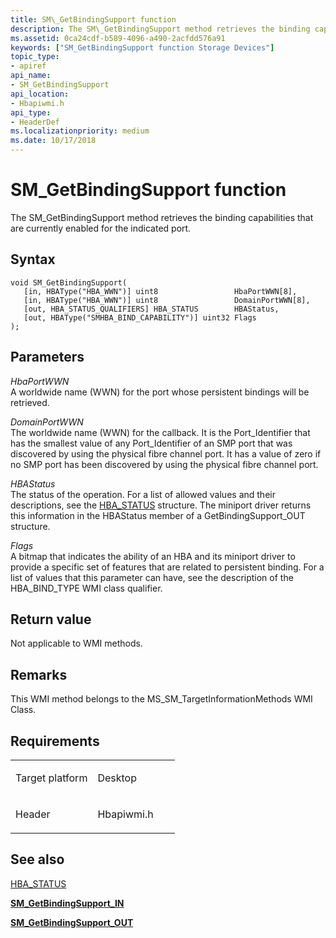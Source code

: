 ```yaml
---
title: SM\_GetBindingSupport function
description: The SM\_GetBindingSupport method retrieves the binding capabilities that are currently enabled for the indicated port.
ms.assetid: 0ca24cdf-b589-4096-a490-2acfdd576a91
keywords: ["SM_GetBindingSupport function Storage Devices"]
topic_type:
- apiref
api_name:
- SM_GetBindingSupport
api_location:
- Hbapiwmi.h
api_type:
- HeaderDef
ms.localizationpriority: medium
ms.date: 10/17/2018
---
```


# SM\_GetBindingSupport function


The SM\_GetBindingSupport method retrieves the binding capabilities that are currently enabled for the indicated port.

Syntax
------

```ManagedCPlusPlus
void SM_GetBindingSupport(
   [in, HBAType("HBA_WWN")] uint8                 HbaPortWWN[8],
   [in, HBAType("HBA_WWN")] uint8                 DomainPortWWN[8],
   [out, HBA_STATUS_QUALIFIERS] HBA_STATUS        HBAStatus,
   [out, HBAType("SMHBA_BIND_CAPABILITY")] uint32 Flags
);
```

Parameters
----------

*HbaPortWWN*   
A worldwide name (WWN) for the port whose persistent bindings will be retrieved.

*DomainPortWWN*   
The worldwide name (WWN) for the callback. It is the Port\_Identifier that has the smallest value of any Port\_Identifier of an SMP port that was discovered by using the physical fibre channel port. It has a value of zero if no SMP port has been discovered by using the physical fibre channel port.

*HBAStatus*   
The status of the operation. For a list of allowed values and their descriptions, see the [HBA\_STATUS](hba-status.md) structure. The miniport driver returns this information in the HBAStatus member of a GetBindingSupport\_OUT structure.

*Flags*   
A bitmap that indicates the ability of an HBA and its miniport driver to provide a specific set of features that are related to persistent binding. For a list of values that this parameter can have, see the description of the HBA\_BIND\_TYPE WMI class qualifier.

Return value
------------

Not applicable to WMI methods.

Remarks
-------

This WMI method belongs to the MS\_SM\_TargetInformationMethods WMI Class.

Requirements
------------

<table>
<colgroup>
<col width="50%" />
<col width="50%" />
</colgroup>
<tbody>
<tr class="odd">
<td align="left"><p>Target platform</p></td>
<td align="left">Desktop</td>
</tr>
<tr class="even">
<td align="left"><p>Header</p></td>
<td align="left">Hbapiwmi.h</td>
</tr>
</tbody>
</table>

## <span id="see_also"></span>See also


[HBA\_STATUS](hba-status.md)

[**SM\_GetBindingSupport\_IN**](/windows-hardware/drivers/ddi/hbapiwmi/ns-hbapiwmi-_sm_getbindingsupport_in)

[**SM\_GetBindingSupport\_OUT**](/windows-hardware/drivers/ddi/hbapiwmi/ns-hbapiwmi-_sm_getbindingsupport_out)

 

